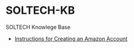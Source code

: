 # SOLTECH-KB
SOLTECH Knowlege Base

* [Instructions for Creating an Amazon Account](Amazon/Instructions-For-Creating-An-Amazon-Account.md)